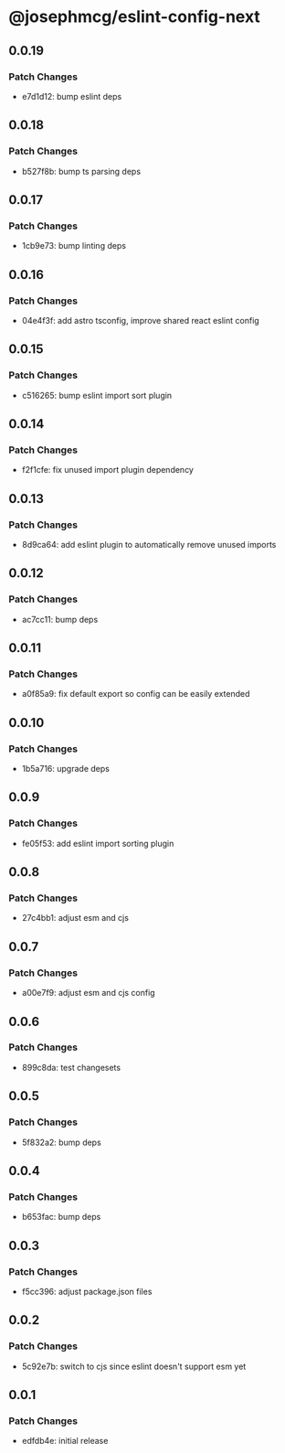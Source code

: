 # @josephmcg/eslint-config-next

## 0.0.19

### Patch Changes

- e7d1d12: bump eslint deps

## 0.0.18

### Patch Changes

- b527f8b: bump ts parsing deps

## 0.0.17

### Patch Changes

- 1cb9e73: bump linting deps

## 0.0.16

### Patch Changes

- 04e4f3f: add astro tsconfig, improve shared react eslint config

## 0.0.15

### Patch Changes

- c516265: bump eslint import sort plugin

## 0.0.14

### Patch Changes

- f2f1cfe: fix unused import plugin dependency

## 0.0.13

### Patch Changes

- 8d9ca64: add eslint plugin to automatically remove unused imports

## 0.0.12

### Patch Changes

- ac7cc11: bump deps

## 0.0.11

### Patch Changes

- a0f85a9: fix default export so config can be easily extended

## 0.0.10

### Patch Changes

- 1b5a716: upgrade deps

## 0.0.9

### Patch Changes

- fe05f53: add eslint import sorting plugin

## 0.0.8

### Patch Changes

- 27c4bb1: adjust esm and cjs

## 0.0.7

### Patch Changes

- a00e7f9: adjust esm and cjs config

## 0.0.6

### Patch Changes

- 899c8da: test changesets

## 0.0.5

### Patch Changes

- 5f832a2: bump deps

## 0.0.4

### Patch Changes

- b653fac: bump deps

## 0.0.3

### Patch Changes

- f5cc396: adjust package.json files

## 0.0.2

### Patch Changes

- 5c92e7b: switch to cjs since eslint doesn't support esm yet

## 0.0.1

### Patch Changes

- edfdb4e: initial release
